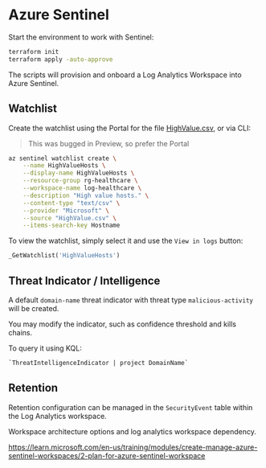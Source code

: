 # Azure Sentinel

Start the environment to work with Sentinel:

```sh
terraform init
terraform apply -auto-approve
```

The scripts will provision and onboard a Log Analytics Workspace into Azure Sentinel.


## Watchlist

Create the watchlist using the Portal for the file [HighValue.csv](HighValue.csv), or via CLI:

> This was bugged in Preview, so prefer the Portal

```sh
az sentinel watchlist create \
    --name HighValueHosts \
    --display-name HighValueHosts \
    --resource-group rg-healthcare \
    --workspace-name log-healthcare \
    --description "High value hosts." \
    --content-type "text/csv" \
    --provider "Microsoft" \
    --source "HighValue.csv" \
    --items-search-key Hostname 
```

To view the watchlist, simply select it and use the `View in logs` button:

```sql
_GetWatchlist('HighValueHosts')
```

## Threat Indicator / Intelligence

A default `domain-name` threat indicator  with threat type `malicious-activity` will be created.

You may modify the indicator, such as confidence threshold and kills chains.

To query it using KQL:

```sql
`ThreatIntelligenceIndicator | project DomainName`
```

## Retention

Retention configuration can be managed in the `SecurityEvent` table within the Log Analytics workspace.


Workspace architecture options and log analytics workspace dependency.

https://learn.microsoft.com/en-us/training/modules/create-manage-azure-sentinel-workspaces/2-plan-for-azure-sentinel-workspace
